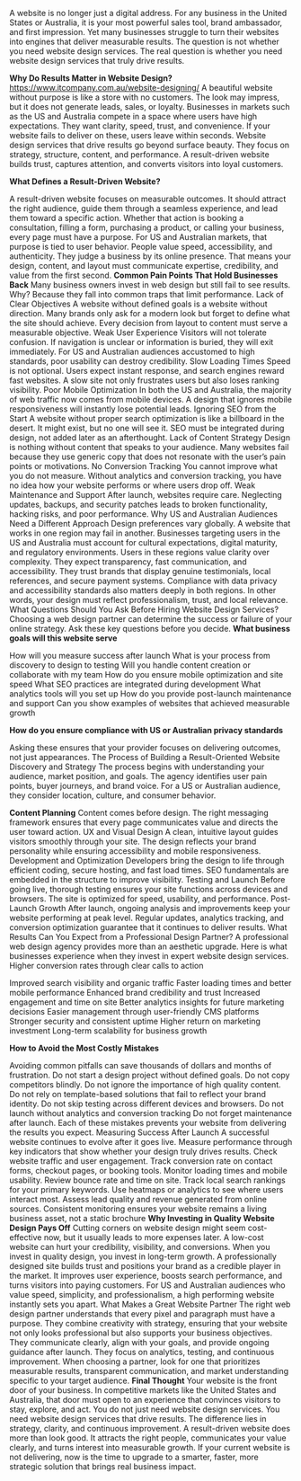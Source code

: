A website is no longer just a digital address. For any business in the United States or Australia, it is your most powerful sales tool, brand ambassador, and first impression. Yet many businesses struggle to turn their websites into engines that deliver measurable results. The question is not whether you need website design services. The real question is whether you need website design services that truly drive results.

**Why Do Results Matter in Website Design?**
https://www.itcompany.com.au/website-designing/
A beautiful website without purpose is like a store with no customers. The look may impress, but it does not generate leads, sales, or loyalty. Businesses in markets such as the US and Australia compete in a space where users have high expectations. They want clarity, speed, trust, and convenience. If your website fails to deliver on these, users leave within seconds.
Website design services that drive results go beyond surface beauty. They focus on strategy, structure, content, and performance. A result-driven website builds trust, captures attention, and converts visitors into loyal customers.

**What Defines a Result-Driven Website?**

A result-driven website focuses on measurable outcomes. It should attract the right audience, guide them through a seamless experience, and lead them toward a specific action. Whether that action is booking a consultation, filling a form, purchasing a product, or calling your business, every page must have a purpose.
For US and Australian markets, that purpose is tied to user behavior. People value speed, accessibility, and authenticity. They judge a business by its online presence. That means your design, content, and layout must communicate expertise, credibility, and value from the first second.
**Common Pain Points That Hold Businesses Back**
Many business owners invest in web design but still fail to see results. Why? Because they fall into common traps that limit performance.
Lack of Clear Objectives
A website without defined goals is a website without direction. Many brands only ask for a modern look but forget to define what the site should achieve. Every decision from layout to content must serve a measurable objective.
Weak User Experience
Visitors will not tolerate confusion. If navigation is unclear or information is buried, they will exit immediately. For US and Australian audiences accustomed to high standards, poor usability can destroy credibility.
Slow Loading Times
Speed is not optional. Users expect instant response, and search engines reward fast websites. A slow site not only frustrates users but also loses ranking visibility.
Poor Mobile Optimization
In both the US and Australia, the majority of web traffic now comes from mobile devices. A design that ignores mobile responsiveness will instantly lose potential leads.
Ignoring SEO from the Start
A website without proper search optimization is like a billboard in the desert. It might exist, but no one will see it. SEO must be integrated during design, not added later as an afterthought.
Lack of Content Strategy
Design is nothing without content that speaks to your audience. Many websites fail because they use generic copy that does not resonate with the user’s pain points or motivations.
No Conversion Tracking
You cannot improve what you do not measure. Without analytics and conversion tracking, you have no idea how your website performs or where users drop off.
Weak Maintenance and Support
After launch, websites require care. Neglecting updates, backups, and security patches leads to broken functionality, hacking risks, and poor performance.
Why US and Australian Audiences Need a Different Approach
Design preferences vary globally. A website that works in one region may fail in another. Businesses targeting users in the US and Australia must account for cultural expectations, digital maturity, and regulatory environments.
Users in these regions value clarity over complexity. They expect transparency, fast communication, and accessibility. They trust brands that display genuine testimonials, local references, and secure payment systems. Compliance with data privacy and accessibility standards also matters deeply in both regions.
In other words, your design must reflect professionalism, trust, and local relevance.
What Questions Should You Ask Before Hiring Website Design Services?
Choosing a web design partner can determine the success or failure of your online strategy. Ask these key questions before you decide.
**What business goals will this website serve**

How will you measure success after launch
What is your process from discovery to design to testing
Will you handle content creation or collaborate with my team
How do you ensure mobile optimization and site speed
What SEO practices are integrated during development
What analytics tools will you set up
How do you provide post-launch maintenance and support
Can you show examples of websites that achieved measurable growth

**How do you ensure compliance with US or Australian privacy standards**

Asking these ensures that your provider focuses on delivering outcomes, not just appearances.
The Process of Building a Result-Oriented Website
Discovery and Strategy
The process begins with understanding your audience, market position, and goals. The agency identifies user pain points, buyer journeys, and brand voice. For a US or Australian audience, they consider location, culture, and consumer behavior.

**Content Planning**
Content comes before design. The right messaging framework ensures that every page communicates value and directs the user toward action.
UX and Visual Design
A clean, intuitive layout guides visitors smoothly through your site. The design reflects your brand personality while ensuring accessibility and mobile responsiveness.
Development and Optimization
Developers bring the design to life through efficient coding, secure hosting, and fast load times. SEO fundamentals are embedded in the structure to improve visibility.
Testing and Launch
Before going live, thorough testing ensures your site functions across devices and browsers. The site is optimized for speed, usability, and performance.
Post-Launch Growth
After launch, ongoing analysis and improvements keep your website performing at peak level. Regular updates, analytics tracking, and conversion optimization guarantee that it continues to deliver results.
What Results Can You Expect from a Professional Design Partner?
A professional web design agency provides more than an aesthetic upgrade. Here is what businesses experience when they invest in expert website design services.
Higher conversion rates through clear calls to action

Improved search visibility and organic traffic
Faster loading times and better mobile performance
Enhanced brand credibility and trust
Increased engagement and time on site
Better analytics insights for future marketing decisions
Easier management through user-friendly CMS platforms
Stronger security and consistent uptime
Higher return on marketing investment
Long-term scalability for business growth

**How to Avoid the Most Costly Mistakes**

Avoiding common pitfalls can save thousands of dollars and months of frustration.
Do not start a design project without defined goals.
 Do not copy competitors blindly.
 Do not ignore the importance of high quality content.
 Do not rely on template-based solutions that fail to reflect your brand identity.
 Do not skip testing across different devices and browsers.
 Do not launch without analytics and conversion tracking
 Do not forget maintenance after launch.
Each of these mistakes prevents your website from delivering the results you expect.
Measuring Success After Launch
A successful website continues to evolve after it goes live. Measure performance through key indicators that show whether your design truly drives results.
Check website traffic and user engagement.
 Track conversion rate on contact forms, checkout pages, or booking tools.
 Monitor loading times and mobile usability.
 Review bounce rate and time on site.
 Track local search rankings for your primary keywords.
 Use heatmaps or analytics to see where users interact most.
 Assess lead quality and revenue generated from online sources.
Consistent monitoring ensures your website remains a living business asset, not a static brochure
**Why Investing in Quality Website Design Pays Off**
Cutting corners on website design might seem cost-effective now, but it usually leads to more expenses later. A low-cost website can hurt your credibility, visibility, and conversions.
When you invest in quality design, you invest in long-term growth. A professionally designed site builds trust and positions your brand as a credible player in the market. It improves user experience, boosts search performance, and turns visitors into paying customers.
For US and Australian audiences who value speed, simplicity, and professionalism, a high performing website instantly sets you apart.
What Makes a Great Website Partner
The right web design partner understands that every pixel and paragraph must have a purpose. They combine creativity with strategy, ensuring that your website not only looks professional but also supports your business objectives.
They communicate clearly, align with your goals, and provide ongoing guidance after launch. They focus on analytics, testing, and continuous improvement.
When choosing a partner, look for one that prioritizes measurable results, transparent communication, and market understanding specific to your target audience.
**Final Thought**
Your website is the front door of your business. In competitive markets like the United States and Australia, that door must open to an experience that convinces visitors to stay, explore, and act.
You do not just need website design services. You need website design services that drive results. The difference lies in strategy, clarity, and continuous improvement.
A result-driven website does more than look good. It attracts the right people, communicates your value clearly, and turns interest into measurable growth. If your current website is not delivering, now is the time to upgrade to a smarter, faster, more strategic solution that brings real business impact.

